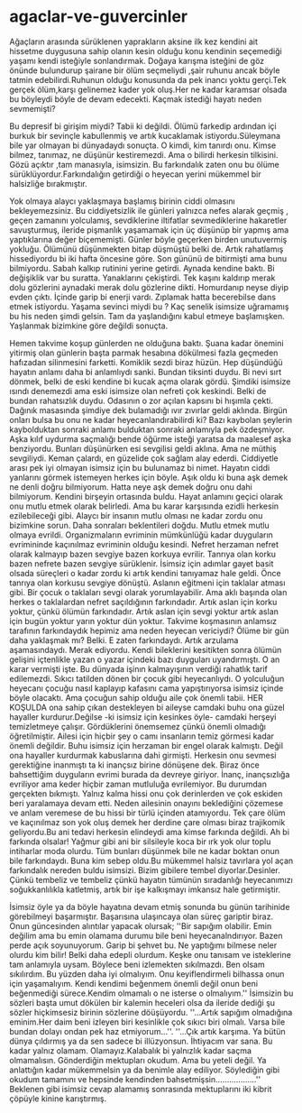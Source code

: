 # agaclar-ve-guvercinler
 Ağaçların arasında sürüklenen yaprakların aksine ilk kez kendini ait hissetme duygusuna sahip olanın kesin olduğu konu kendinin seçemediği yaşamı kendi isteğiyle sonlandırmak. Doğaya karışma isteğini de göz önünde bulundurup şairane bir ölüm seçmeliydi ,şair ruhunu ancak böyle tatmin edebilirdi.Ruhunun olduğu konusunda da pek inancı yoktu gerçi.Tek gerçek ölüm,karşı gelinemez kader yok oluş.Her ne kadar karamsar olsada bu böyleydi böyle de devam edecekti. Kaçmak istediği hayatı neden sevmemişti?
 
 Bu depresif bi girişim miydi? Tabii ki değildi. Ölümü farkedip ardından içi burkuk bir sevinçle kabullenmiş ve artık kucaklamak istiyordu.Süleymana bile yar olmayan bi dünyadaydı sonuçta. O kimdi, kim tanırdı onu. Kimse bilmez, tanımaz, ne düşünür kestiremezdi. Ama o bilirdi herkesin tilkisini. Gözü açıktır ,tam manasıyla, isimsizin. Bu farkındalık zaten onu bu ölüme sürüklüyordur.Farkındalığın getirdiği o heyecan yerini mükemmel bir halsizliğe bırakmıştır.
 
 Yok olmaya alaycı yaklaşmaya başlamış birinin ciddi olmasını bekleyemezsiniz. Bu ciddiyetsizlik ile günleri yalnızca nefes alarak geçmiş , geçen zamanını yolculamış, sevdiklerine iltifatlar sevmediklerine hakaretler savuşturmuş, ileride pişmanlık yaşamamak için üç düşünüp bir yapmış ama yaptıklarına değer biçememişti. Günler böyle geçerken birden unutuvermiş yokluğu. Ölümünü düşünmekten bitap düşmüştü belki de. Artık rahatlamış hissediyordu bi iki hafta öncesine göre. Son gününü de bitirmişti ama bunu bilmiyordu. Sabah kalkıp rutinini yerine getirdi. Aynada kendine baktı. Bi değişiklik var bu suratta. Yanaklarını çekiştirdi. Tek kaşını kaldırıp merak dolu gözlerini aynadaki merak dolu gözlerine dikti. Homurdanıp neyse diyip evden çıktı. İçinde garip bi enerji vardı. Zıplamak hatta becerebilse dans etmek istiyordu. Yaşama sevinci miydi bu ? Kaç senelik isimsize uğramamış bu his neden şimdi gelsin. Tam da yaşlandığını kabul etmeye başlamışken. Yaşlanmak bizimkine göre değildi sonuçta.
  
 Hemen takvime koşup günlerden ne olduğuna baktı. Şuana kadar önemini yitirmiş olan günlerin başta parmak hesabına dökülmesi fazla geçmeden hafızadan silinmesini farketti. Komiklik sezdi biraz hüzün. Hep düşündüğü hayatın anlamı daha bi anlamlıydı sanki. Bundan tiksinti duydu. Bi nevi sırt dönmek, belki de eski kendine bi kucak açma olarak gördü. Şimdiki isimsize ısındı denemezdi ama eski isimsize olan nefreti çok keskindi. Belki de bundan rahatsızlık duydu. Odasının o zor açılan kapsını bi hışımla çekti. Dağınık masasında şimdiye dek bulamadığı ıvır zıvırlar geldi aklında. Birgün onları bulsa bu onu ne kadar heyecanlandırabilirdi ki? Bazı kaybolan şeylerin kaybolduktan sonraki anlamı bulduktan sonraki anlamıyla pek özdeşmiyor. Aşka kılıf uydurma saçmalığı bende öğürme isteği yaratsa da maalesef aşka benziyordu. Bunları düşünürken esi sevgilisi geldi aklına. Ama ne müthiş sevgiliydi. Keman çalardı, en güzelide çok sağlam alay ederdi. Ciddiyetle arası pek iyi olmayan isimsiz için bu bulunamaz bi nimet. Hayatın ciddi yanlarını görmek istemeyen herkes için böyle. Aşık oldu ki buna aşk demek ne denli doğru bilmiyorum. Hatta neye aşk demek doğru onu dahi bilmiyorum. Kendini birşeyin ortasında buldu. Hayat anlamını geçici olarak onu mutlu etmek olarak belirledi. Ama bu karar karşısında ezidli herkesin ezilebileceği gibi. Alaycı bir insanın mutlu olması ne kadar zordu onu bizimkine sorun. Daha sonraları beklentileri doğdu. Mutlu etmek mutlu olmaya evrildi. Organizmaların evriminin mümkünlüğü kadar duyguların evrimininde kaçınılmaz evriminin olduğu kesindi. Nefret herzaman nefret olarak kalmayıp bazen sevgiye bazen korkuya evrilir. Tanrıya olan korku bazen nefrete bazen sevgiye sürüklenir. İsimsiz için adımlar gayet basit olsada süreçleri o kadar zordu ki artık kendini tanıyamaz hale geldi. Önce tanrıya olan korkusu sevgiye dönüştü. Aslanın eğitmeni için taklalar atması gibi. Bir çocuk o taklaları sevgi olarak yorumlayabilir. Ama aklı başında olan herkes o taklalardan nefret saçıldığının farkındadır. Artık aslan için korku yoktur, çünkü ölümün farkındadır. Artık aslan için sevgi yoktur artık aslan için bugün yoktur yarın yoktur dün yoktur. Takvime koşmasının anlamsız tarafının farkındaydık hepimiz ama neden heyecan vericiydi? Ölüme bir gün daha yaklaşmak mı? Belki. E zaten farkındaydı. Artık arzulama aşamasındaydı. Merak ediyordu. Kendi bileklerini kesitikten sonra ölümün gelişini içtenlikle yazan o yazar içindeki bazı duyguları uyandırmıştı. O an karar vermişti işte. Bu dünyada işinın kalmayışının verdiği rahatlık tarif edilemezdi. Sıkıcı tatilden dönen bir çocuk gibi heyecanlıydı. O yolculuğun heyecanı çocuğu nasıl kaplayıp kafasını cama yapıştırıyorsa isimsiz içinde böyle olacaktı.
 Ama çocuğun sahip olduğu aile çok önemli tabii. HER KOŞULDA ona sahip çıkan destekleyen bi aileyse camdaki buhu ona güzel hayaller kurdurur.Değilse -ki isimsiz için kesinkes öyle- camdaki herşeyi temizletmeye çalışır. Gördüklerini önemsemez çünkü önemli olmadığı öğretilmiştir. Ailesi için hiçbir şey o camı insanların temiz görmesi kadar önemli değildir. Buhu isimsiz için herzaman bir engel olarak kalmıştı. Değil ona hayaller kurdurmak kabuslarına dahi girmişti. Herkesin onu sevmesi gerektiğine inanmıştı ta ki inançsız birine dönüşene dek. Biraz önce bahsettiğim duyguların evrimi burada da devreye giriyor. İnanç, inançsızlığa evriliyor ama keder hiçbir zaman mutluluğa evrilemiyor. Bu durumdan gerçekten bıkmıştı. Yalnız kalma hissi onu çok derinlerden ve çok eskiden beri yaralamaya devam etti.
 Neden ailesinin onayını beklediğini çözemese ve anlam veremese de bu hissi bir türlü içinden atamıyordu. Tek çare ölüm ve kaçınılmaz son yok oluş demek her derdine çare olması biraz trajikomik geliyordu.Bu ani tedavi herkesin elindeydi ama kimse farkında değildi. Ah bi farkında olsalar! Yağmur gibi ani bir silsileyle koca bir ırk yok olur toplu intiharlar moda olurdu. Tüm bunları düşünmek bile ne kadar boktan onun bile farkındaydı. Buna kim sebep oldu.Bu mükemmel halsiz tavırlara yol açan farkındalık nereden buldu isimsizi. Bizim gibilere tembel diyorlar.Desinler. Çünkü tembeliz ve tembeliz çünkü hayatın tümünün sıradanlığı heyecanımızı soğukkanlılıkla katletmiş, artık bir işe kalkışmayı imkansız hale getirmiştir.
 
 İsimsiz öyle ya da böyle hayatına devam etmiş sonunda bu günün tarihinide görebilmeyi başarmıştır. Başarısına ulaşıncaya olan süreç gariptir biraz. Onun güncesinden alıntılar yapacak olursak;
 ''Bir sapığım olabilir. Emin değilim ama bu emin olamama durumu bile beni heyecanalndırıyor. Bazen perde açık soyunuyorum. Garip bi şehvet bu. Ne yaptığımı bilmese neler olurdu kim bilir! Belki daha edepli olurdum. Keşke onu tanısam ve isteklerine tam anlamıyla uysam. Böylece beni izlemekten sıkılmazdı. Ben olsam sıkılırdım. Bu yüzden daha iyi olmalıyım. Onu keyiflendirmeli bilhassa onun için yaşamalıyım. Kendi kendimi beğenmem önemli değil onun beni beğenmediği sürece.Kendim olmamalı o ne isterse o olmalıyım.'' 
 İsimsizin bu sözleri başta umut dökülen bir kalemin heceleri olsa da ileride dediği şu sözler hiçkimsesiz birinin sözlerine döüşüyordu.
 ''...Artık sapığım olmadığına eminim.Her daim beni izleyen biri kesinlikle çok sıkıcı biri olmalı. Varsa bile bundan dolayı ondan pek haz etmiyorum...''. 
 ''...Çık artık karşıma. Ya bütün dünya çıldırmış ya da sen sadece bi illüzyonsun. İhtiyacım var sana. Bu kadar yalnız olamam. Olamayız.Kalabalık bi yalnızlık kadar saçma olmamalısın. Gönderdiğin mektupları okudum. Ama bu yeteli değil. Ya anlattığın kadar mükemmelsin ya da benimle alay ediliyor. Söylediğin gibi okudum tamamını ve hepsinde kendinden bahsetmişsin..................''
 Beklenen gibi isimsiz cevap alamamış sonrasında mektuplarını iki kibrit çöpüyle kinine karıştırmış.
